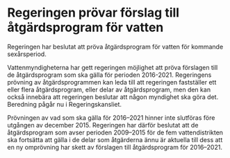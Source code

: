 # Regeringen prövar förslag till åtgärdsprogram för vatten

Regeringen har beslutat att pröva åtgärdsprogram för vatten för kommande sexårsperiod.


Vattenmyndigheterna har gett regeringen möjlighet att pröva förslagen till de åtgärdsprogram som ska gälla för perioden 2016\-2021\. Regeringens prövning av åtgärdsprogrammen kan leda till att regeringen fastställer ett eller flera åtgärdsprogram, eller delar av åtgärdsprogram, men den kan också innebära att regeringen beslutar att någon myndighet ska göra det. Beredning pågår nu i Regeringskansliet.

Prövningen av vad som ska gälla för 2016–2021 hinner inte slutföras före utgången av december 2015\. Regeringen har därför beslutat att de åtgärdsprogram som avser perioden 2009–2015 för de fem vatten­distrikten ska fortsätta att gälla i de delar som åtgärderna ännu är aktuella till dess att en ny omprövning har skett av förslagen till åtgärdsprogram för 2016–2021\.
